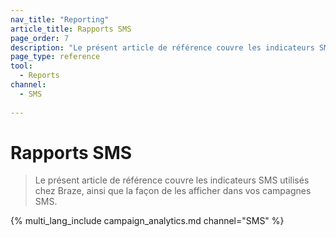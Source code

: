 ```yaml
---
nav_title: "Reporting"
article_title: Rapports SMS
page_order: 7
description: "Le présent article de référence couvre les indicateurs SMS utilisés chez Braze, ainsi que la façon de les afficher dans vos campagnes SMS."
page_type: reference
tool:
  - Reports
channel:
  - SMS
  
---
```


# Rapports SMS

> Le présent article de référence couvre les indicateurs SMS utilisés chez Braze, ainsi que la façon de les afficher dans vos campagnes SMS.

{% multi_lang_include campaign_analytics.md channel="SMS" %}


